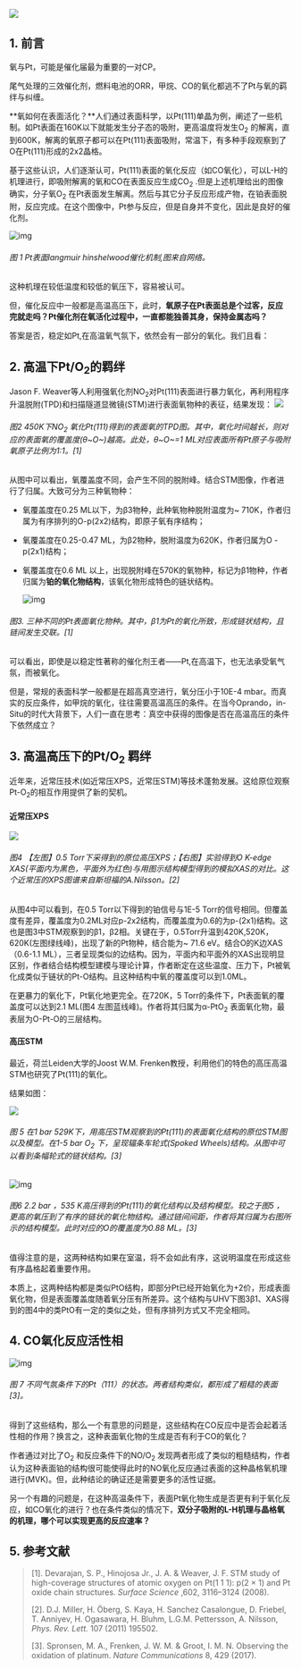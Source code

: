 ![](https://farm5.staticflickr.com/4620/28296543699_6457d6fc87_o.jpg)

## 1. 前言

氧与Pt，可能是催化届最为重要的一对CP。

尾气处理的三效催化剂，燃料电池的ORR，甲烷、CO的氧化都逃不了Pt与氧的羁绊与纠缠。

**氧如何在表面活化？**人们通过表面科学，以Pt(111)单晶为例，阐述了一些机制。如Pt表面在160K以下就能发生分子态的吸附，更高温度将发生O<sub>2</sub> 的解离，直到600K，解离的氧原子都可以在Pt(111)表面吸附，常温下，有多种手段观察到了O在Pt(111)形成的2x2晶格。

基于这些认识，人们逐渐认可，Pt(111)表面的氧化反应（如CO氧化），可以L-H的机理进行，即吸附解离的氧和CO在表面反应生成CO<sub>2</sub> .但是上述机理给出的图像确实，分子氧O<sub>2</sub> 在Pt表面发生解离。然后与其它分子反应形成产物，在铂表面脱附，反应完成。在这个图像中，Pt参与反应，但是自身并不变化，因此是良好的催化剂。

![img](http://odmm0a1zk.bkt.clouddn.com/pic/171230/D2BGdfa34f.png)

###### 图 1 Pt表面langmuir hinshelwood催化机制,图来自网络。

这种机理在较低温度和较低的氧压下，容易被认可。

但，催化反应中一般都是高温高压下，此时，**氧原子在Pt表面总是个过客，反应完就走吗？Pt催化剂在氧活化过程中，一直都能独善其身，保持金属态吗？**

答案是否，稳定如Pt,在高温氧气氛下，依然会有一部分的氧化。我们且看：

## 2. 高温下Pt/O<sub>2</sub>的羁绊

Jason F. Weaver等人利用强氧化剂NO<sub>2</sub>对Pt(111)表面进行暴力氧化，再利用程序升温脱附(TPD)和扫描隧道显微镜(STM)进行表面氧物种的表征，结果发现：
![](https://farm5.staticflickr.com/4719/28297834919_7bb5788ebc_o.png)

###### 图2 450K下NO<sub>2</sub> 氧化Pt(111)得到的表面氧的TPD图。其中，氧化时间越长，则对应的表面氧的覆盖度(θ~O~)越高。此处，θ~O~=1 ML对应表面所有Pt原子与吸附氧原子比例为1:1。[1]

从图中可以看出，氧覆盖度不同，会产生不同的脱附峰。结合STM图像，作者进行了归属。大致可分为三种氧物种：

- 氧覆盖度在0.25 ML以下，为β3物种，此种氧物种脱附温度为~ 710K，作者归属为有序排列的O-p(2x2)结构，即原子氧有序结构；

- 氧覆盖度在0.25-0.47 ML，为β2物种，脱附温度为620K，作者归属为O -p(2x1)结构；

-  氧覆盖度在0.6 ML 以上，出现脱附峰在570K的氧物种，标记为β1物种，作者归属为**铂的氧化物结构**，该氧化物形成特色的链状结构。

   ![img](http://odmm0a1zk.bkt.clouddn.com/pic/171230/8Dh1Aihf2F.png)

###### 图3. 三种不同的Pt表面氧化物种。其中，β1为Pt的氧化所致，形成链状结构，且链间发生交联。[1]

可以看出，即使是以稳定性著称的催化剂王者——Pt,在高温下，也无法承受氧气氛，而被氧化。

但是，常规的表面科学一般都是在超高真空进行，氧分压小于10E-4 mbar。而真实的反应条件，如甲烷的氧化，往往需要高温高压的条件。在当今Oprando，in-Situ的时代大背景下，人们一直在思考：真空中获得的图像是否在高温高压的条件下依然成立？

## 3. **高温高压**下的Pt/O<sub>2</sub> 羁绊

近年来，近常压技术(如近常压XPS，近常压STM)等技术蓬勃发展。这给原位观察Pt-O<sub>2</sub>的相互作用提供了新的契机。

#### 近常压XPS

![](https://farm5.staticflickr.com/4670/39367361354_5fe16c3cff_o.png)

###### 图4 【左图】0.5 Torr下采得到的原位高压XPS；【右图】实验得到O K-edge XAS(平面内为黑色，平面外为红色)与用图示结构模型得到的模拟XAS的对比。这个近常压的XPS图谱来自斯坦福的A.Nilsson。[2]

从图4中可以看到，在0.5 Torr以下得到的铂信号与1E-5 Torr的信号相同。但覆盖度有差异，覆盖度为0.2ML对应p-2x2结构，而覆盖度为0.6的为p-(2x1)结构。这也是图3中STM观察到的β1，β2相。关键在于，0.5Torr升温到420K,520K，620K(左图绿线峰)，出现了新的Pt物种，结合能为~ 71.6 eV。结合O的K边XAS（0.6-1.1 ML），三者呈现类似的边结构。因为，平面内和平面外的XAS出现明显区别，作者结合结构模型建模与理论计算，作者断定在这些温度、压力下，Pt被氧化成类似于链状的Pt-O结构。且这种结构中氧的覆盖度可以到1.0ML。

在更暴力的氧化下，Pt氧化地更完全。在720K，5 Torr的条件下，Pt表面氧的覆盖度可以达到2.1 ML(图4 左图蓝线峰)。作者将其归属为α-PtO<sub>2</sub> 表面氧化物，最表层为O-Pt-O的三层结构。

#### 高压STM

最近，荷兰Leiden大学的Joost W.M. Frenken教授，利用他们的特色的高压高温STM也研究了Pt(111)的氧化。

结果如图：

![](https://farm5.staticflickr.com/4665/40045087602_b45e19a7cb_o.png)

###### 图 5 在1 bar 529K下，用高压STM观察到的Pt(111)的表面氧化结构的原位STM图以及模型。在1-5 bar O<sub>2</sub> 下，呈现辐条车轮式(Spoked Wheels)结构。从图中可以看到条幅轮式的链状结构。[3]

![img](http://odmm0a1zk.bkt.clouddn.com/pic/171230/9mgikH96EK.png)

###### 图6 2.2 bar ，535 K高压得到的Pt(111)的氧化结构以及结构模型。较之于图5 ，更高的氧压到了有序的链状的氧化物结构。通过链间间距，作者将其归属为右图所示的结构模型。此时对应的O的覆盖度为0.88 ML。[3]

值得注意的是，这两种结构如果在室温，将不会如此有序，这说明温度在形成这些有序晶格起着重要作用。

本质上，这两种结构都是类似PtO结构，即部分Pt已经开始氧化为+2价，形成表面氧化物，但是表面覆盖度随着氧分压有所差异。这个结构与UHV下图3β1、XAS得到的图4中的类PtO有一定的类似之处，但有序排列方式又不完全相同。

## 4. CO氧化反应活性相

![img](http://odmm0a1zk.bkt.clouddn.com/pic/171230/06AFELG07B.png)

###### 图 7 不同气氛条件下的Pt（111）的状态。两者结构类似，都形成了粗糙的表面[3]。

得到了这些结构，那么一个有意思的问题是，这些结构在CO反应中是否会起着活性相的作用？换言之，这种表面氧化物的生成是否有利于CO的氧化？

作者通过对比了O<sub>2</sub> 和反应条件下的NO/O<sub>2</sub> 发现两者形成了类似的粗糙结构，作者认为这种表面铂的结构很可能使得此时的NO氧化反应通过表面的这种晶格氧机理进行(MVK)。但，此种结论的确证还是需要更多的活性证据。

另一个有趣的问题是，在这种高温条件下，表面Pt氧化物生成是否更有利于氧化反应，如CO氧化的进行？也在条件类似的情况下，**双分子吸附的L-H机理与晶格氧的机理，哪个可以实现更高的反应速率？**

## 5. 参考文献

> [1]. Devarajan, S. P., Hinojosa Jr., J. A. & Weaver, J. F. STM study of high-coverage structures of atomic oxygen on Pt(1 1 1): p(2 × 1) and Pt oxide chain structures. *Surface Science* ,602, 3116–3124 (2008).
>
> [2].  D.J. Miller, H. Öberg, S. Kaya, H. Sanchez Casalongue, D. Friebel, T. Anniyev, H. Ogasawara, H. Bluhm, L.G.M. Pettersson, A. Nilsson, *Phys. Rev. Lett.* 107 (2011) 195502.
>
> [3]. Spronsen, M. A., Frenken, J. W. M. & Groot, I. M. N. Observing the oxidation of platinum. *Nature Communications* 8, 429 (2017). 